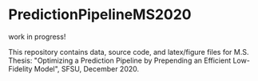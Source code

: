 # PredictionPipelineMS2020
work in progress!

This repository contains data, source code, and latex/figure files for M.S. Thesis: "Optimizing a Prediction Pipeline by Prepending an Efficient Low-Fidelity Model", SFSU, December 2020.

